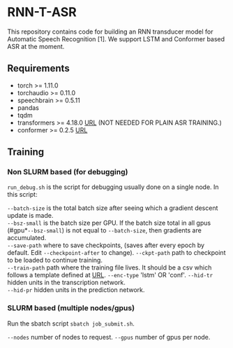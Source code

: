 # RNN-T-ASR
This repository contains code for building an RNN transducer model for Automatic Speech Recognition [1]. We support LSTM and Conformer based ASR at the moment.

## Requirements
* torch >= 1.11.0
* torchaudio >= 0.11.0
* speechbrain >= 0.5.11
* pandas
* tqdm
* transformers >= 4.18.0 [URL](https://huggingface.co/docs/transformers/installation) (NOT NEEDED FOR PLAIN ASR TRAINING.)
* conformer >= 0.2.5 [URL](https://github.com/lucidrains/conformer)

## Training
### Non SLURM based (for debugging)
<code>run_debug.sh</code> is the script for debugging usually done on a single node. In this script:

<code>--batch-size</code> is the total batch size after seeing which a gradient descent update is made.  
<code>--bsz-small</code> is the batch size per GPU. If the batch size total in all gpus (#gpu*<code>--bsz-small</code>) is not equal to <code>--batch-size</code>, then gradients are accumulated.  
<code>--save-path</code> where to save checkpoints, (saves after every epoch by default. Edit <code>--checkpoint-after</code> to change). 
<code>--ckpt-path</code> path to checkpoint to be loaded to continue training.  
<code>--train-path</code> path where the training file lives. It should be a csv which follows a template defined at [URL](https://github.com/vishalsunder/speech-feature-computation). 
<code>--enc-type</code> 'lstm' OR 'conf'. 
<code>--hid-tr</code> hidden units in the transcription network.  
<code>--hid-pr</code> hidden units in the prediction network.

### SLURM based (multiple nodes/gpus)
Run the sbatch script <code>sbatch job_submit.sh</code>.

<code>--nodes</code> number of nodes to request. 
<code>--gpus</code> number of gpus per node. 



